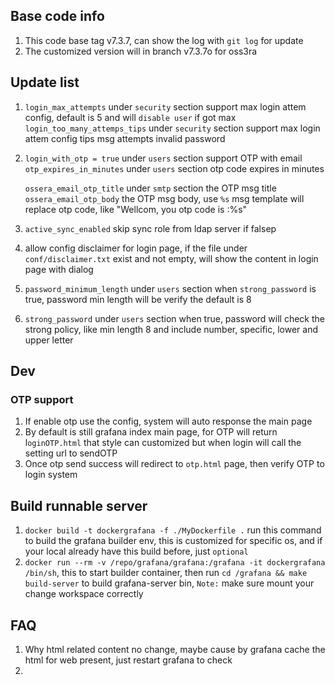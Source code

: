 ## Base code info
1. This code base tag v7.3.7, can show the log with `git log` for update
2. The customized version will in branch v7.3.7o for oss3ra

## Update list
1. `login_max_attempts` under `security` section support max login attem config, default is 5 and will `disable user` if got max 
   `login_too_many_attemps_tips` under `security` section support max login attem config tips msg
attempts invalid password
2. `login_with_otp = true` under `users` section support OTP with email
    `otp_expires_in_minutes` under `users` section otp code expires in minutes

    `ossera_email_otp_title`  under `smtp` section the OTP msg title
    `ossera_email_otp_body` the OTP msg body, use `%s` msg template will replace otp code, like "Wellcom, you otp code is :%s"
3. `active_sync_enabled` skip sync role from ldap server if falsep
4. allow config disclaimer for login page, if the file under `conf/disclaimer.txt` exist and not empty, will show the content in login page with dialog
5. `password_minimum_length` under `users` section when `strong_password` is true, password min length will be verify the default is 8
6. `strong_password` under `users` section when true, password will check the strong policy, like min length 8 and include number, specific, lower and upper letter


## Dev
### OTP support
1. If enable otp use the config, system will auto response the main page
2. By default is still grafana index main page, for OTP will return l`oginOTP.html` that style can customized but when login will call the setting url to sendOTP
3.  Once otp send success will redirect to `otp.html` page, then verify OTP to login system 



## Build runnable server
1. `docker build -t dockergrafana -f ./MyDockerfile .` run this command to build the grafana builder env, this is customized for specific os, and if your local already have this build before, just `optional`
2. `docker run --rm -v /repo/grafana/grafana:/grafana -it dockergrafana /bin/sh`, this to start builder container, then run `cd /grafana && make build-server` to build grafana-server bin, `Note:` make sure mount your change workspace correctly

## FAQ
1. Why html related content no change, maybe cause by grafana cache the html for web present, just restart grafana to check
2. 